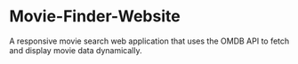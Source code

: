 # Movie-Finder-Website
A responsive movie search web application that uses the OMDB API to fetch and display movie data dynamically.

